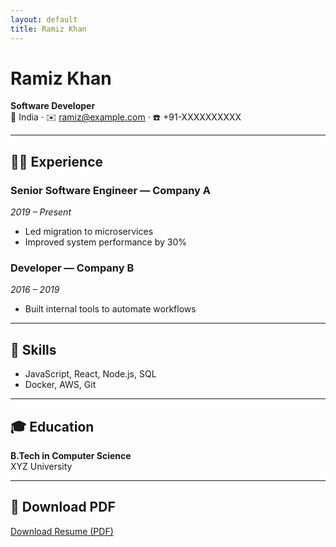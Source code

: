 ```yaml
---
layout: default
title: Ramiz Khan
---
```


# Ramiz Khan

**Software Developer**  
📍 India · ✉️ ramiz@example.com · ☎️ +91-XXXXXXXXXX

---

## 👨‍💻 Experience

### Senior Software Engineer — Company A  
*2019 – Present*  
- Led migration to microservices
- Improved system performance by 30%

### Developer — Company B  
*2016 – 2019*  
- Built internal tools to automate workflows

---

## 💼 Skills

- JavaScript, React, Node.js, SQL
- Docker, AWS, Git

---

## 🎓 Education

**B.Tech in Computer Science**  
XYZ University

---

## 📄 Download PDF

[Download Resume (PDF)](resume.pdf)